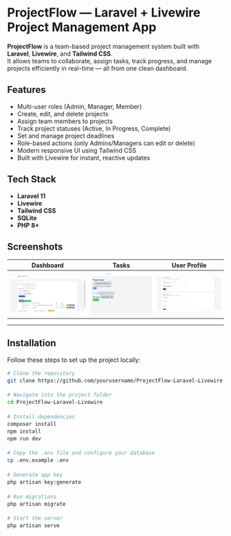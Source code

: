 # ProjectFlow — Laravel + Livewire Project Management App

**ProjectFlow** is a team-based project management system built with **Laravel**, **Livewire**, and **Tailwind CSS**.  
It allows teams to collaborate, assign tasks, track progress, and manage projects efficiently in real-time — all from one clean dashboard.


##  Features

-  Multi-user roles (Admin, Manager, Member)
-  Create, edit, and delete projects
-  Assign team members to projects
-  Track project statuses (Active, In Progress, Complete)
-  Set and manage project deadlines
-  Role-based actions (only Admins/Managers can edit or delete)
-  Modern responsive UI using Tailwind CSS
-  Built with Livewire for instant, reactive updates


##  Tech Stack

- **Laravel 11**
- **Livewire**
- **Tailwind CSS**
- **SQLite** 
- **PHP 8+**


## Screenshots

> 

| Dashboard | Tasks | User Profile |
|------------|-----------|-----------|
| ![Dashboard](public/screenshots/dashboard1.png) | ![Tasks](public/screenshots/dashboard2.png) | ![User Profile](public/screenshots/profile.png) |

---

## Installation

Follow these steps to set up the project locally:

```bash
# Clone the repository
git clone https://github.com/yourusername/ProjectFlow-Laravel-Livewire.git

# Navigate into the project folder
cd ProjectFlow-Laravel-Livewire

# Install dependencies
composer install
npm install
npm run dev

# Copy the .env file and configure your database
cp .env.example .env

# Generate app key
php artisan key:generate

# Run migrations
php artisan migrate

# Start the server
php artisan serve
